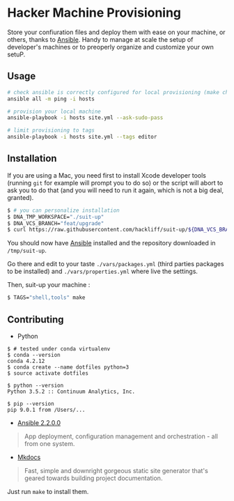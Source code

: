 # Hacker Machine Provisioning

Store your confiuration files and deploy them with ease on your machine,
or others, thanks to [Ansible][ansible]. Handy to manage at scale the
setup of developer's machines or to preoperly organize and customize
your own setuP.


## Usage

```sh
# check ansible is correctly configured for local provisioning (make check)
ansible all -m ping -i hosts

# provision your local machine
ansible-playbook -i hosts site.yml --ask-sudo-pass

# limit provisioning to tags
ansible-playbook -i hosts site.yml --tags editor
```


## Installation

If you are using a Mac, you need first to install Xcode developer tools
(running `git` for example will prompt you to do so) or the script will
abort to ask you to do that (and you will need to run it again, which is
not a big deal, granted).

```Bash
$ # you can personalize installation
$ DNA_TMP_WORKSPACE="./suit-up"
$ DNA_VCS_BRANCH="feat/upgrade"
$ curl https://raw.githubusercontent.com/hackliff/suit-up/${DNA_VCS_BRANCH}/bootstrap.sh | bash
```

You should now have [Ansible][ansible] installed and the repository
downloaded in `/tmp/suit-up`.

Go there and edit to your taste `./vars/packages.yml` (third parties
packages to be installed) and `./vars/properties.yml` where live the
settings.

Then, suit-up your machine :

```Bash
$ TAGS="shell,tools" make
```


## Contributing

- Python

```Sh
$ # tested under conda virtualenv
$ conda --version
conda 4.2.12
$ conda create --name dotfiles python=3
$ source activate dotfiles

$ python --version
Python 3.5.2 :: Continuum Analytics, Inc.

$ pip --version
pip 9.0.1 from /Users/...
```

- [Ansible 2.2.0.0][ansible]

> App deployment, configuration management and orchestration - all from one
> system.

- [Mkdocs][mkdocs]

> Fast, simple and downright gorgeous static site generator that's geared
> towards building project documentation. 

Just run `make` to install them.


[ansible]: http://www.ansible.com/
[mkdocs]: http://www.mkdocs.org/

